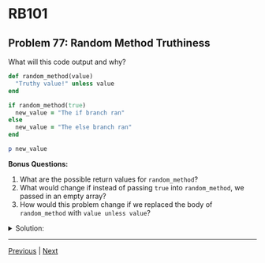 # RB101
## Problem 77: Random Method Truthiness

What will this code output and why?

```ruby
def random_method(value)
  "Truthy value!" unless value
end

if random_method(true)
  new_value = "The if branch ran"
else
  new_value = "The else branch ran"
end

p new_value
```

**Bonus Questions:**
1. What are the possible return values for `random_method`?
2. What would change if instead of passing `true` into `random_method`, we passed in an empty array?
3. How would this problem change if we replaced the body of `random_method` with `value unless value`?

<details>
<summary>Solution:</summary>

**Output:** `"The else branch ran"`

**Explanation:**

`random_method(true)` is called with `true` as the argument:
1. `unless value` means "if not value"
2. Since `value` is `true`, the condition `unless true` is `false`
3. The `unless` block doesn't execute
4. The method returns `nil` (implicit return when nothing is explicitly returned)
5. `nil` is falsy, so the `else` branch runs in the outer conditional

**Bonus Answers:**

**Bonus 1**: The possible return values are:
- `"Truthy value!"` (if a falsy value is passed in)
- `nil` (if a truthy value is passed in)

```ruby
p random_method(nil)    # => "Truthy value!"
p random_method(false)  # => "Truthy value!"
p random_method(true)   # => nil
p random_method(42)     # => nil
p random_method("hi")   # => nil
```

**Bonus 2**: If we pass an empty array:

```ruby
random_method([])  # => nil
```

The empty array is **truthy** in Ruby (remember, only `nil` and `false` are falsy), so `unless []` is false, the string doesn't return, and the method returns `nil`.

This means the `else` branch would still run:
```ruby
if random_method([])
  new_value = "The if branch ran"
else
  new_value = "The else branch ran"  # This runs
end
```

**Bonus 3**: If we replace the body with `value unless value`:

```ruby
def random_method(value)
  value unless value
end

p random_method(true)   # => nil
p random_method(false)  # => false
p random_method(nil)    # => nil
p random_method(42)     # => nil
```

The method would return:
- `nil` if the argument is truthy (because `unless value` is false, nothing returns)
- The falsy value itself if the argument is falsy (because `unless false` or `unless nil` is true)

So the possible return values are: `nil` or `false` (always falsy values).

</details>

---

[Previous](076.md) | [Next](078.md)

